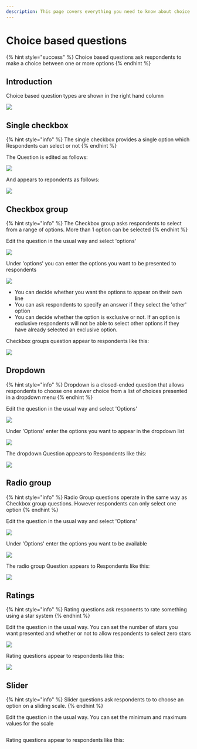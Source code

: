 ```yaml
---
description: This page covers everything you need to know about choice based questions
---
```


# Choice based questions

{% hint style="success" %}
Choice based questions ask respondents to make a choice between one or more options
{% endhint %}

## Introduction

Choice based question types are shown in the right hand column

![](<../../../.gitbook/assets/image (310) (1) (1) (1).png>)

## Single checkbox

{% hint style="info" %}
The single checkbox provides a single option which Respondents can select or not
{% endhint %}

The Question is edited as follows:

![](<../../../.gitbook/assets/image (326) (1) (1).png>)

And appears to repondents as follows:

![](<../../../.gitbook/assets/image (318) (1).png>)

## Checkbox group

{% hint style="info" %}
The Checkbox group asks respondents to select from a range of options. More than 1 option can be selected
{% endhint %}

Edit the question in the usual way and select 'options'

![](<../../../.gitbook/assets/image (298).png>)

Under 'options' you can enter the options you want to be presented to respondents

![](<../../../.gitbook/assets/image (324) (1) (1) (1).png>)

* You can decide whether you want the options to appear on their own line
* You can ask respondents to specify an answer if they select the 'other' option
* You can decide whether the option is exclusive or not. If an option is exclusive respondents will not be able to select other options if they have already selected an exclusive option. &#x20;

Checkbox groups question appear to respondents like this:

![](<../../../.gitbook/assets/image (304) (1).png>)

## Dropdown

{% hint style="info" %}
Dropdown is a closed-ended question that allows respondents to choose one answer choice from a list of choices presented in a dropdown menu
{% endhint %}

Edit the question in the usual way and select 'Options'

![](<../../../.gitbook/assets/image (317) (1) (1).png>)

Under 'Options' enter the options you want to appear in the dropdown list

![](<../../../.gitbook/assets/image (309) (1) (1).png>)

The dropdown Question appears to Respondents like this:

![](<../../../.gitbook/assets/image (299) (1).png>)

## Radio group

{% hint style="info" %}
Radio Group questions operate in the same way as Checkbox group questions. However respondents can only select one option
{% endhint %}

Edit the question in the usual way and select 'Options'

![](<../../../.gitbook/assets/image (306) (1) (1).png>)

Under 'Options' enter the options you want to be available

![](<../../../.gitbook/assets/image (312) (1) (1).png>)

The radio group Question appears to Respondents like this:

![](<../../../.gitbook/assets/image (308) (1).png>)

## Ratings

{% hint style="info" %}
Rating questions ask responents to rate something using a star system
{% endhint %}

Edit the question in the usual way. You can set the number of stars you want presented and whether or not to allow respondents to select zero stars

![](<../../../.gitbook/assets/image (300).png>)

Rating questions appear to respondents like this:

![](<../../../.gitbook/assets/image (328) (1) (1).png>)

## Slider

{% hint style="info" %}
Slider questions ask respondents to to choose an option on a sliding scale. &#x20;
{% endhint %}

Edit the question in the usual way. You can set the minimum and maximum values for the scale

<figure><img src="../../../.gitbook/assets/image (1).png" alt=""><figcaption></figcaption></figure>

Rating questions appear to respondents like this:

<figure><img src="../../../.gitbook/assets/image (5).png" alt=""><figcaption></figcaption></figure>
